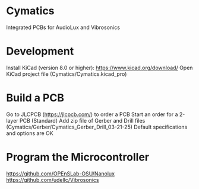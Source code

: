 # Cymatics
Integrated PCBs for AudioLux and Vibrosonics

# Development
Install KiCad (version 8.0 or higher): https://www.kicad.org/download/
Open KiCad project file (Cymatics/Cymatics.kicad_pro)

# Build a PCB
Go to JLCPCB (https://jlcpcb.com/) to order a PCB
Start an order for a 2-layer PCB (Standard)
Add zip file of Gerber and Drill files (Cymatics/Gerber/Cymatics_Gerber_Drill_03-21-25)
Default specifications and options are OK

# Program the Microcontroller
https://github.com/OPEnSLab-OSU/Nanolux
https://github.com/udellc/Vibrosonics
